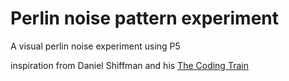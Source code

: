 # Perlin noise pattern experiment
A visual perlin noise experiment using P5

inspiration from Daniel Shiffman and his [The Coding Train](http://thecodingtrain.com/)